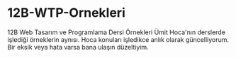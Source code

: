 # 12B-WTP-Ornekleri
12B Web Tasarım ve Programlama Dersi Örnekleri
Ümit Hoca'nın derslerde işlediği örneklerin aynısı.
Hoca konuları işledikce anlık olarak güncelliyorum.
Bir eksik veya hata varsa bana ulaşın düzeltiyim.
